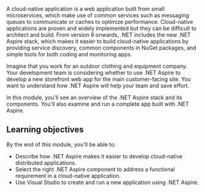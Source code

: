 A cloud-native application is a web application built from small microservices, which make use of common services such as messaging queues to communicate or caches to optimize performance. Cloud-native applications are proven and widely implemented but they can be difficult to architect and build. From version 8 onwards, .NET includes the new .NET Aspire stack, which makes it easier to build cloud-native applications by providing service discovery, common components in NuGet packages, and simple tools for both coding and monitoring apps.

Imagine that you work for an outdoor clothing and equipment company. Your development team is considering whether to use .NET Aspire to develop a new storefront web app for the main customer-facing site. You want to understand how .NET Aspire will help your team and save effort.

In this module, you'll see an overview of the .NET Aspire stack and its components. You'll also examine and run a complete app built with .NET Aspire.

## Learning objectives

By the end of this module, you'll be able to:

- Describe how .NET Aspire makes it easier to develop cloud-native distributed applications.
- Select the right .NET Aspire component to address a functional requirement in a cloud-native application.
- Use Visual Studio to create and run a new application using .NET Aspire.
